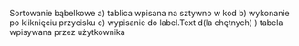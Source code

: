 Sortowanie bąbelkowe
a) tablica wpisana na sztywno w kod
b) wykonanie po kliknięciu przycisku
c) wypisanie do label.Text
d(la chętnych) ) tabela wpisywana przez użytkownika
